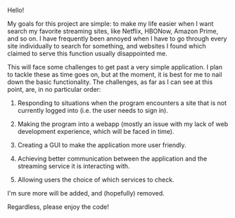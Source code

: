 Hello!

My goals for this project are simple: to make my
life easier when I want search my favorite streaming sites,
like Netflix, HBONow, Amazon Prime, and so on. I have
frequently been annoyed when I have to go through every
site individually to search for something, and websites
I found which claimed to serve this function usually
disappointed me.

This will face some challenges to get past a very simple
application. I plan to tackle these as time goes on, but at
the moment, it is best for me to nail down the basic
functionality. The challenges, as far as I can see at this
point, are, in no particular order:

1. Responding to situations when the program encounters a
   site that is not currently logged into (i.e. the user
   needs to sign in).

2. Making the program into a webapp (mostly an issue with
   my lack of web development experience, which will be
   faced in time).

3. Creating a GUI to make the application more user friendly.

4. Achieving better communication between the application
   and the streaming service it is interacting with.

5. Allowing users the choice of which services to check.

I'm sure more will be added, and (hopefully) removed.

Regardless, please enjoy the code!